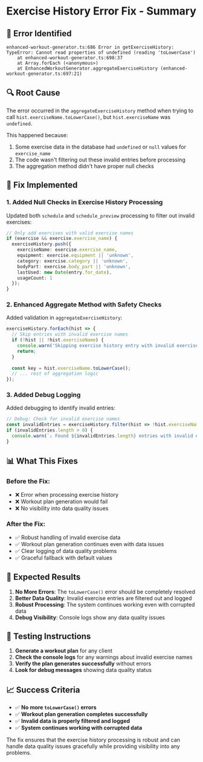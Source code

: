 # Exercise History Error Fix - Summary

## 🚨 **Error Identified**

```
enhanced-workout-generator.ts:686 Error in getExerciseHistory: TypeError: Cannot read properties of undefined (reading 'toLowerCase')
    at enhanced-workout-generator.ts:698:37
    at Array.forEach (<anonymous>)
    at EnhancedWorkoutGenerator.aggregateExerciseHistory (enhanced-workout-generator.ts:697:21)
```

## 🔍 **Root Cause**

The error occurred in the `aggregateExerciseHistory` method when trying to call `hist.exerciseName.toLowerCase()`, but `hist.exerciseName` was `undefined`.

This happened because:
1. Some exercise data in the database had `undefined` or `null` values for `exercise_name`
2. The code wasn't filtering out these invalid entries before processing
3. The aggregation method didn't have proper null checks

## 🔧 **Fix Implemented**

### **1. Added Null Checks in Exercise History Processing**
Updated both `schedule` and `schedule_preview` processing to filter out invalid exercises:

```typescript
// Only add exercises with valid exercise names
if (exercise && exercise.exercise_name) {
  exerciseHistory.push({
    exerciseName: exercise.exercise_name,
    equipment: exercise.equipment || 'unknown',
    category: exercise.category || 'unknown',
    bodyPart: exercise.body_part || 'unknown',
    lastUsed: new Date(entry.for_date),
    usageCount: 1
  });
}
```

### **2. Enhanced Aggregate Method with Safety Checks**
Added validation in `aggregateExerciseHistory`:

```typescript
exerciseHistory.forEach(hist => {
  // Skip entries with invalid exercise names
  if (!hist || !hist.exerciseName) {
    console.warn('Skipping exercise history entry with invalid exercise name:', hist);
    return;
  }
  
  const key = hist.exerciseName.toLowerCase();
  // ... rest of aggregation logic
});
```

### **3. Added Debug Logging**
Added debugging to identify invalid entries:

```typescript
// Debug: Check for invalid exercise names
const invalidEntries = exerciseHistory.filter(hist => !hist.exerciseName);
if (invalidEntries.length > 0) {
  console.warn(`⚠️ Found ${invalidEntries.length} entries with invalid exercise names:`, invalidEntries);
}
```

## 📊 **What This Fixes**

### **Before the Fix:**
- ❌ Error when processing exercise history
- ❌ Workout plan generation would fail
- ❌ No visibility into data quality issues

### **After the Fix:**
- ✅ Robust handling of invalid exercise data
- ✅ Workout plan generation continues even with data issues
- ✅ Clear logging of data quality problems
- ✅ Graceful fallback with default values

## 🎯 **Expected Results**

1. **No More Errors**: The `toLowerCase()` error should be completely resolved
2. **Better Data Quality**: Invalid exercise entries are filtered out and logged
3. **Robust Processing**: The system continues working even with corrupted data
4. **Debug Visibility**: Console logs show any data quality issues

## 🚀 **Testing Instructions**

1. **Generate a workout plan** for any client
2. **Check the console logs** for any warnings about invalid exercise names
3. **Verify the plan generates successfully** without errors
4. **Look for debug messages** showing data quality status

## 📈 **Success Criteria**

- ✅ **No more `toLowerCase()` errors**
- ✅ **Workout plan generation completes successfully**
- ✅ **Invalid data is properly filtered and logged**
- ✅ **System continues working with corrupted data**

The fix ensures that the exercise history processing is robust and can handle data quality issues gracefully while providing visibility into any problems.
